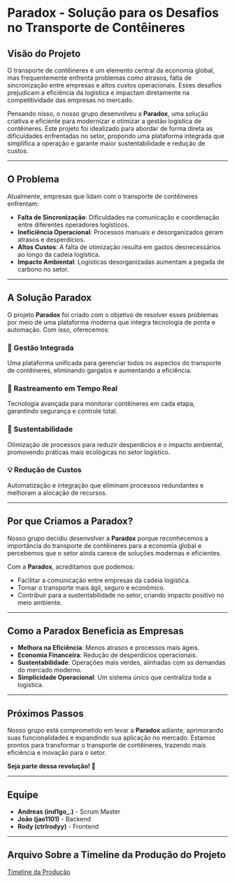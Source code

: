 # Paradox - Solução para os Desafios no Transporte de Contêineres  

## Visão do Projeto  
O transporte de contêineres é um elemento central da economia global, mas frequentemente enfrenta problemas como atrasos, falta de sincronização entre empresas e altos custos operacionais. Esses desafios prejudicam a eficiência da logística e impactam diretamente na competitividade das empresas no mercado.  

Pensando nisso, o nosso grupo desenvolveu a **Paradox**, uma solução criativa e eficiente para modernizar e otimizar a gestão logística de contêineres. Este projeto foi idealizado para abordar de forma direta as dificuldades enfrentadas no setor, propondo uma plataforma integrada que simplifica a operação e garante maior sustentabilidade e redução de custos.  

---

## O Problema  
Atualmente, empresas que lidam com o transporte de contêineres enfrentam:  
- **Falta de Sincronização**: Dificuldades na comunicação e coordenação entre diferentes operadores logísticos.  
- **Ineficiência Operacional**: Processos manuais e desorganizados geram atrasos e desperdícios.  
- **Altos Custos**: A falta de otimização resulta em gastos desnecessários ao longo da cadeia logística.  
- **Impacto Ambiental**: Logísticas desorganizadas aumentam a pegada de carbono no setor.  

---

## A Solução Paradox  
O projeto **Paradox** foi criado com o objetivo de resolver esses problemas por meio de uma plataforma moderna que integra tecnologia de ponta e automação. Com isso, oferecemos:  

### 🌟 Gestão Integrada  
Uma plataforma unificada para gerenciar todos os aspectos do transporte de contêineres, eliminando gargalos e aumentando a eficiência.  

### 🚚 Rastreamento em Tempo Real  
Tecnologia avançada para monitorar contêineres em cada etapa, garantindo segurança e controle total.  

### 🌱 Sustentabilidade  
Otimização de processos para reduzir desperdícios e o impacto ambiental, promovendo práticas mais ecológicas no setor logístico.  

### 💡 Redução de Custos  
Automatização e integração que eliminam processos redundantes e melhoram a alocação de recursos.  

---

## Por que Criamos a Paradox?  
Nosso grupo decidiu desenvolver a **Paradox** porque reconhecemos a importância do transporte de contêineres para a economia global e percebemos que o setor ainda carece de soluções modernas e eficientes.  

Com a **Paradox**, acreditamos que podemos:  
- Facilitar a comunicação entre empresas da cadeia logística.  
- Tornar o transporte mais ágil, seguro e econômico.  
- Contribuir para a sustentabilidade no setor, criando impacto positivo no meio ambiente.  

---

## Como a Paradox Beneficia as Empresas  
- **Melhora na Eficiência**: Menos atrasos e processos mais ágeis.  
- **Economia Financeira**: Redução de desperdícios operacionais.  
- **Sustentabilidade**: Operações mais verdes, alinhadas com as demandas do mercado moderno.  
- **Simplicidade Operacional**: Um sistema único que centraliza toda a logística.  

---

## Próximos Passos  
Nosso grupo está comprometido em levar a **Paradox** adiante, aprimorando suas funcionalidades e expandindo sua aplicação no mercado. Estamos prontos para transformar o transporte de contêineres, trazendo mais eficiência e inovação para o setor.  

**Seja parte dessa revolução! 🚢**  

---

## Equipe  
- **Andreas (ind1go_.)** - Scrum Master  
- **João (jao1101)** - Backend  
- **Rody (ctrlrodyy)** - Frontend

---

## Arquivo Sobre a Timeline da Produção do Projeto
[Timeline da Produção](https://github.com/user-attachments/files/17891853/Timeline.da.Producao.pdf)
